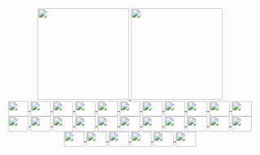 <link rel="stylesheet" href="https://cdn.jsdelivr.net/gh/devicons/devicon@latest/devicon.min.css">
<div align="center">
  <a href="https://github.com/doardin">
  <img height="180em" src="https://github-readme-stats.vercel.app/api?username=doardin&show_icons=true&theme=omni&include_all_commits=true&count_private=true"/>
  <img height="180em" src="https://github-readme-stats.vercel.app/api/top-langs/?username=doardin&layout=compact&langs_count=7&theme=omni"/>
</div>
  
<div style="display: inline_block;">
  <center>
    <img align="center" height="30" width="40" src="https://img.shields.io/badge/TypeScript-007ACC?style=for-the-badge&logo=typescript&logoColor=white">
    <img align="center" height="30" width="40" src="https://img.shields.io/badge/C-00599C?style=for-the-badge&logo=c&logoColor=white">
    <img align="center" height="30" width="40" src="https://img.shields.io/badge/PHP-777BB4?style=for-the-badge&logo=php&logoColor=white">
    <img align="center" height="30" width="40" src="https://img.shields.io/badge/Python-3776AB?style=for-the-badge&logo=python&logoColor=white">
    <img align="center" height="30" width="40" src="https://img.shields.io/badge/HTML5-E34F26?style=for-the-badge&logo=html5&logoColor=white">
    <img align="center" height="30" width="40" src="https://img.shields.io/badge/CSS3-1572B6?style=for-the-badge&logo=css3&logoColor=white">
    <img align="center" height="30" width="40" src="https://img.shields.io/badge/JavaScript-323330?style=for-the-badge&logo=javascript&logoColor=F7DF1E">
    <img align="center" height="30" width="40" src="https://img.shields.io/badge/C%23-239120?style=for-the-badge&logo=c-sharp&logoColor=white">
    <img align="center" height="30" width="40" src="https://img.shields.io/badge/Java-ED8B00?style=for-the-badge&logo=java&logoColor=white">
    <img align="center" height="30" width="40" src="https://img.shields.io/badge/Lua-2C2D72?style=for-the-badge&logo=lua&logoColor=white">
    <img align="center" height="30" width="40" src="https://img.shields.io/badge/json-5E5C5C?style=for-the-badge&logo=json&logoColor=white">
    <img align="center" height="30" width="40" src="https://img.shields.io/badge/MySQL-00000F?style=for-the-badge&logo=mysql&logoColor=white">
    <img align="center" height="30" width="40" src="https://img.shields.io/badge/PostgreSQL-316192?style=for-the-badge&logo=postgresql&logoColor=white">
    <img align="center" height="30" width="40" src="https://img.shields.io/badge/SQLite-07405E?style=for-the-badge&logo=sqlite&logoColor=white">
    <img align="center" height="30" width="40" src="https://img.shields.io/badge/MariaDB-003545?style=for-the-badge&logo=mariadb&logoColor=white">
    <img align="center" height="30" width="40" src="https://img.shields.io/badge/rabbitmq-%23FF6600.svg?&style=for-the-badge&logo=rabbitmq&logoColor=white">
    <img align="center" height="30" width="40" src="https://img.shields.io/badge/Node.js-339933?style=for-the-badge&logo=nodedotjs&logoColor=white">
    <img align="center" height="30" width="40" src="https://img.shields.io/badge/npm-CB3837?style=for-the-badge&logo=npm&logoColor=white">
    <img align="center" height="30" width="40" src="https://img.shields.io/badge/Yarn-2C8EBB?style=for-the-badge&logo=yarn&logoColor=white">
    <img align="center" height="30" width="40" src="https://img.shields.io/badge/Socket.io-010101?&style=for-the-badge&logo=Socket.io&logoColor=white">
    <img align="center" height="30" width="40" src="https://img.shields.io/badge/Spring_Boot-F2F4F9?style=for-the-badge&logo=spring-boot">
    <img align="center" height="30" width="40" src="https://img.shields.io/badge/Flask-000000?style=for-the-badge&logo=flask&logoColor=white">
    <img align="center" height="30" width="40" src="https://img.shields.io/badge/Docker-2CA5E0?style=for-the-badge&logo=docker&logoColor=white">
    <img align="center" height="30" width="40" src="https://img.shields.io/badge/Git-F05032?style=for-the-badge&logo=git&logoColor=white">
    <img align="center" height="30" width="40" src="https://img.shields.io/badge/Postman-FF6C37?style=for-the-badge&logo=Postman&logoColor=white">
    <img align="center" height="30" width="40" src="https://img.shields.io/badge/Xampp-F37623?style=for-the-badge&logo=xampp&logoColor=white">
    <img align="center" height="30" width="40" src="https://img.shields.io/badge/Brave-FF1B2D?style=for-the-badge&logo=Brave&logoColor=white">
    <img align="center" height="30" width="40" src="https://img.shields.io/badge/Visual_Studio_Code-0078D4?style=for-the-badge&logo=visual%20studio%20code&logoColor=white">
  </center>
</div>
